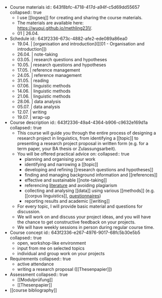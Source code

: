 - Course materials
  id:: 643f8bfc-4718-417d-a94f-c5d69dd55657
  collapsed:: true
	- I use [[logseq]] for creating and sharing the course materials.
	- The materials are available here: https://wuqui.github.io/methling231/.
	- 01 | 26.04.
- Schedule
  id:: 643f2336-673c-4882-afe2-ede089a86ea0
	- 19.04. | [organisation and introduction]([[01 - Organisation and introduction]])
	- 26.04. | note-taking
	- 03.05. | research questions and hypotheses
	- 10.05. | research questions and hypotheses
	- 17.05. | reference management
	- 24.05. | reference management
	- 31.05. | reading
	- 07.06. | linguistic methods
	- 14.06. | linguistic methods
	- 21.06. | linguistic methods
	- 28.06. | data analysis
	- 05.07. | data analysis
	- 12.07. | writing
	- 19.07. | wrap-up
- Course description
  id:: 643f2336-49a4-4364-b906-c9632e169d1a
  collapsed:: true
	- This course will guide you through the entire process of designing a research project in linguistics, from identifying a [[topic]] to presenting a research project proposal in written form (e.g. for a term paper, your BA thesis or Zulassungsarbeit).
	- You will be offered practical advice on:
	  collapsed:: true
		- planning and organising your work
		- identifying and narrowing a [[topic]]
		- developing and refining [[research questions and hypotheses]]
		- finding and managing background information and [[references]]
		- effective and sustainable [[note-taking]]
		- referencing [literature]([[references]]) and avoiding plagiarism
		- collecting and analysing [[data]] using various [[methods]] (e.g. [[corpus linguistics]], [questionnaires]([[questionnaire]]))
		- reporting results and academic [[writing]]
	- For every topic, I will provide basic material and questions for discussion.
	- We will work on and discuss your project ideas, and you will have the chance to get constructive feedback on your projects.
	- We will have weekly sessions in person during regular course time.
- Course concept
  id:: 643f2336-e267-4976-9017-68fc5b30e5b5
  collapsed:: true
	- open, workshop-like environment
	- input from me on selected topics
	- individual and group work on your projects
- Requirements
  collapsed:: true
	- active attendance
	- writing a research proposal ([[Thesenpapier]])
- Assessment
  collapsed:: true
	- [[Modulprüfung]]
	- [[Thesenpapier]]
- [[course bibliography]]